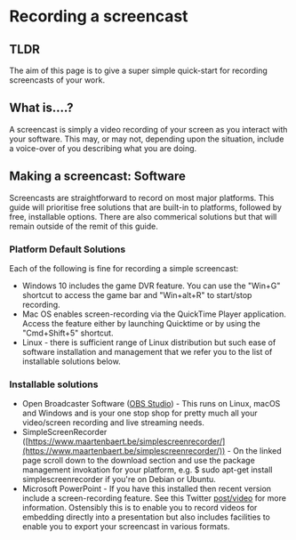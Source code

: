# Recording a screencast 

## TLDR

The aim of this page is to give a super simple quick-start for recording screencasts of your work.

## What is....?

A screencast is simply a video recording of your screen as you interact with your software. This may, or may not, depending upon the situation, include a voice-over of you describing what you are doing. 

## Making a screencast: Software

Screencasts are straightforward to record on most major platforms. This guide will prioritise free solutions that are built-in to platforms, followed by free, installable options. There are also commerical solutions but that will remain outside of the remit of this guide.


### Platform Default Solutions

Each of the following is fine for recording a simple screencast:

* Windows 10 includes the game DVR feature. You can use the "Win+G" shortcut to access the game bar and "Win+alt+R" to start/stop recording.
* Mac OS enables screen-recording via the QuickTime Player application. Access the feature either by launching Quicktime or by using the "Cmd+Shift+5" shortcut.
* Linux - there is sufficient range of Linux distribution but such ease of software installation and management that we refer you to the list of installable solutions below.

### Installable solutions

* Open Broadcaster Software ([OBS Studio](https://obsproject.com/)) - This runs on Linux, macOS and Windows and is your one stop shop for pretty much all your video/screen recording and live streaming needs.
* SimpleScreenRecorder ([https://www.maartenbaert.be/simplescreenrecorder/](https://www.maartenbaert.be/simplescreenrecorder/)) - On the linked page scroll down to the download section and use the package management invokation for your platform, e.g. $ sudo apt-get install simplescreenrecorder if you're on Debian or Ubuntu.
* Microsoft PowerPoint - If you have this installed then recent version include a screen-recording feature. See this Twitter [post/video](https://twitter.com/MicrosoftEDU/status/1253778753530089472) for more information. Ostensibly this is to enable you to record videos for embedding directly into a presentation but also includes facilities to enable you to export your screencast in various formats.
